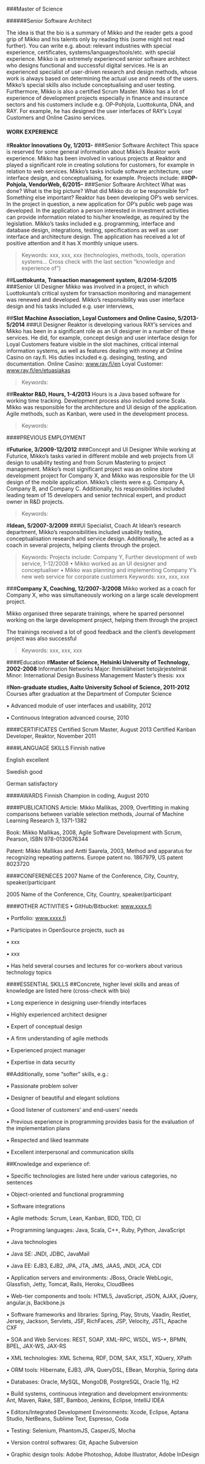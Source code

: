 ###Master of Science

######Senior Software Architect

The idea is that the bio is a summary of Mikko and the reader gets a good
grip of Mikko and his talents only by reading this (some might not read
further). You can write e.g. about: relevant industries with special
experience, certificates, systems/languages/tools/etc. with special
experience. Mikko is an extremely experienced senior software architect
who designs functional and successful digital services. He is an experienced
specialist of user-driven research and design methods, whose work is
always based on determining the actual use and needs of the users. Mikko’s
special skills also include conceptualising and user testing. Furthermore,
Mikko is also a certified Scrum Master. Mikko has a lot of experience of
development projects especially in finance and insurance sectors and his
customers include e.g. OP-Pohjola, Luottokunta, DNA, and RAY. For
example, he has designed the user interfaces of RAY’s Loyal Customers and
Online Casino services.

#### WORK EXPERIENCE
#**Reaktor Innovations Oy, 1/2013-**
###Senior Software Architect
This space is reserved for some general information about Mikko’s Reaktor work
experience. Mikko has been involved in various projects at Reaktor and played a
significant role in creating solutions for customers, for example in relation to web
services. Mikko’s tasks include software architecture, user interface design, and
conceptualising, for example.
Projects include:
##**OP-Pohjola, VendorWeb, 6/2015-**
###Senior Software Architect
What was done? What is the big picture? What did Mikko do or be responsible for?
Something else important? Reaktor has been developing OP’s web services. In the
project in question, a new application for OP’s public web page was developed. In
the application a person interested in investment activities can provide information
related to his/her knowledge, as required by the legislation. Mikko’s tasks included
e.g. programming, interface and database design, integrations, testing,
specifications as well as user interface and architecture design. The application has
received a lot of positive attention and it has X monthly unique users.
> Keywords: xxx, xxx, xxx (technologies, methods, tools, operation systems... Cross
check with the last section “knowledge and experience of”)

##**Luottokunta, Transaction management system, 8/2014-5/2015**
###Senior UI Designer
Mikko was involved in a project, in which Luottokunta’s critical system for
transaction monitoring and management was renewed and developed. Mikko’s
responsibility was user interface design and his tasks included e.g. user interviews,


##**Slot Machine Association, Loyal Customers and Online Casino, 5/2013-5/2014**
###UI Designer
Reaktor is developing various RAY’s services and Mikko has been in a significant role
as an UI designer in a number of these services. He did, for example, concept
design and user interface design for Loyal Customers feature visible in the slot
machines, critical internal information systems, as well as features dealing with
money at Online Casino on ray.fi. His duties included e.g. desinging, testing, and
documentation.
Online Casino: www.ray.fi/en
Loyal Customer: www.ray.fi/en/etuasiakas
> Keywords:

##**Reaktor R&D, Hours, 1-4/2013**
Hours is a Java based software for working time tracking. Development process also
included some Scala. Mikko was responsible for the architecture and UI design of
the application. Agile methods, such as Kanban, were used in the development
process.
>Keywords:

####PREVIOUS EMPLOYMENT

#**Futurice, 3/2009-12/2012**
###Concept and UI Designer
While working at Futurice, Mikko’s tasks varied in different mobile and web projects
from UI design to usability testing and from Scrum Mastering to project
management. Mikko’s most significant project was an online store development
project for Company X, and Mikko was responsible for the UI design of the mobile
application. Mikko’s clients were e.g. Company A, Company B, and Company C.
Additionally, his responsibilities included leading team of 15 developers and senior
technical expert, and product owner in R&D projects.
> Keywords:

#**Idean, 5/2007-3/2009**
###UI Specialist, Coach
At Idean’s research department, Mikko’s responsibilities included usability testing,
conceptualisation research and service design. Additionally, he acted as a coach in
several projects, helping clients through the project.
> Keywords:
Projects include:
Company Y, Further development of web service, 1-12/2008
• Mikko worked as an UI designer and conceptualiser
• Mikko was planning and implementing Company Y’s new web service for
corporate customers
> Keywords: xxx, xxx, xxx

###**Company X, Coaching, 12/2007-3/2008**
Mikko worked as a coach for Company X, who was simultaneously
working on a large scale development project.

Mikko organised three separate trainings, where he sparred personnel
working on the large development project, helping them through the
project

The trainings received a lot of good feedback and the client’s
development project was also successful
> Keywords: xxx, xxx, xxx

####Education
#**Master of Science, Helsinki University of Technology, 2002-2008**
Information Networks
Major: Ihmisläheiset tietojärjestelmät
Minor: International Design Business Management
Master’s thesis: xxx

#**Non-graduate studies, Aalto University School of Science, 2011-2012**
Courses after graduation at the Department of Computer Science

• Advanced module of user interfaces and usability, 2012

• Continuous Integration advanced course, 2010

####CERTIFICATES
Certified Scrum Master, August 2013
Certified Kanban Developer, Reaktor, November 2011

####LANGUAGE SKILLS
Finnish native

English excellent

Swedish good

German satisfactory

####AWARDS
Finnish Champion in coding, August 2010

####PUBLICATIONS
Article: Mikko Mallikas, 2009, Overfitting in making comparisons between variable
selection methods, Journal of Machine Learning Research 3, 1371-1382

Book: Mikko Mallikas, 2008, Agile Software Development with Scrum, Pearson,
ISBN 978-0130676344

Patent: Mikko Mallikas and Antti Saarela, 2003, Method and apparatus for
recognizing repeating patterns. Europe patent no. 1867979, US patent 8023720

####CONFERENECES
2007 Name of the Conference, City, Country, speaker/participant

2005 Name of the Conference, City, Country, speaker/participant

####OTHER ACTIVITIES
• GitHub/Bitbucket: www.xxxx.fi

• Portfolio: www.xxxx.fi

• Participates in OpenSource projects, such as

• xxx

• xxx

• Has held several courses and lectures for co-workers about various technology
topics

####ESSENTIAL SKILLS
##Concrete, higher level skills and areas of knowledge are listed here (cross-check with bio)

• Long experience in designing user-friendly interfaces

• Highly experienced architect designer

• Expert of conceptual design

• A firm understanding of agile methods

• Experienced project manager

• Expertise in data security

##Additionally, some “softer” skills, e.g.:

• Passionate problem solver

• Designer of beautiful and elegant solutions

• Good listener of customers’ and end-users’ needs

• Previous experience in programming provides basis for the evaluation of the implementation plans

• Respected and liked teammate

• Excellent interpersonal and communication skills

##Knowledge and experience of:

• Specific technologies are listed here under various categories, no sentences

• Object-oriented and functional programming

• Software integrations

• Agile methods: Scrum, Lean, Kanban, BDD, TDD, CI

• Programming languages: Java, Scala, C++, Ruby, Python, JavaScript

• Java technologies

• Java SE: JNDI, JDBC, JavaMail

• Java EE: EJB3, EJB2, JPA, JTA, JMS, JAAS, JNDI, JCA, CDI

• Application servers and environments: JBoss, Oracle WebLogic, Glassfish, Jetty, Tomcat, Rails, Heroku, CloudBees

• Web-tier components and tools: HTML5, JavaScript, JSON, AJAX, jQuery, angular.js, Backbone.js

• Software frameworks and libraries: Spring, Play, Struts, Vaadin, Restlet, Jersey, Jackson, Servlets, JSF, RichFaces, JSP, Velocity, JSTL, Apache CXF

• SOA and Web Services: REST, SOAP, XML-RPC, WSDL, WS-*, BPMN, BPEL, JAX-WS, JAX-RS

• XML technologies: XML Schema, RDF, DOM, SAX, XSLT, XQuery, XPath

• ORM tools: Hibernate, EJB3, JPA, QueryDSL, EBean, Morphia, Spring data

• Databases: Oracle, MySQL, MongoDB, PostgreSQL, Oracle 11g, H2

• Build systems, continuous integration and development environments: Ant, Maven, Rake, SBT, Bamboo, Jenkins, Eclipse, IntelliJ IDEA

• Editors/Integrated Development Environments: Xcode, Eclipse, Aptana Studio, NetBeans, Sublime Text, Espresso, Coda

• Testing: Selenium, PhantomJS, CasperJS, Mocha

• Version control softwares: Git, Apache Subversion

• Graphic design tools: Adobe Photoshop, Adobe Illustrator, Adobe InDesign
